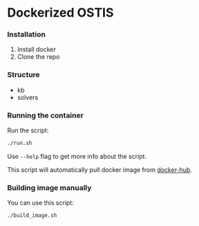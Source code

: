 # Dockerized OSTIS

### Installation
1. Install docker
2. Clone the repo

### Structure
* kb
* solvers

### Running the container
Run the script:
```bash
./run.sh
```
Use `--help` flag to get more info about the script.

This script will automatically pull docker image from [docker-hub](https://hub.docker.com/repository/docker/ostis/ostis).

### Building image manually
You can use this script:
```bash
./build_image.sh
```

